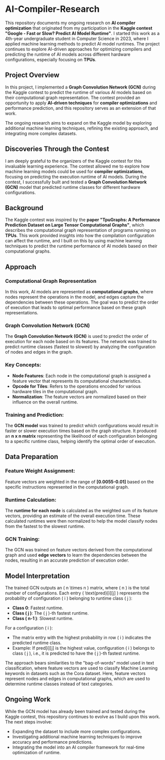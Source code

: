 # AI-Compiler-Research

This repository documents my ongoing research on **AI compiler optimization** that originated from my participation in the **Kaggle contest "Google - Fast or Slow? Predict AI Model Runtime"**. I started this work as a 4th-year undergraduate student in Computer Science in 2023, where I applied machine learning methods to predict AI model runtimes. The project continues to explore AI-driven approaches for optimizing compilers and predicting the runtime of AI models across different hardware configurations, especially focusing on **TPUs**.

## Project Overview

In this project, I implemented a **Graph Convolution Network (GCN)** during the Kaggle contest to predict the runtime of various AI models based on their computational graph representation. The contest provided an opportunity to apply **AI-driven techniques** for **compiler optimizations** and performance prediction, and this repository serves as an extension of that work.

The ongoing research aims to expand on the Kaggle model by exploring additional machine learning techniques, refining the existing approach, and integrating more complex datasets.

## Discoveries Through the Contest

I am deeply grateful to the organizers of the Kaggle contest for this invaluable learning experience. The contest allowed me to explore how machine learning models could be used for **compiler optimizations**, focusing on predicting the execution runtime of AI models. During the contest, I successfully built and tested a **Graph Convolution Network (GCN)** model that predicted runtime classes for different hardware configurations.

## Background

The Kaggle contest was inspired by the **paper "TpuGraphs: A Performance Prediction Dataset on Large Tensor Computational Graphs"**, which describes the computational graph representation of programs running on **TPUs**. This work provided insights into how the compilation configuration can affect the runtime, and I built on this by using machine learning techniques to predict the runtime performance of AI models based on their computational graphs.

## Approach

### Computational Graph Representation

In this work, AI models are represented as **computational graphs**, where nodes represent the operations in the model, and edges capture the dependencies between these operations. The goal was to predict the order of execution that leads to optimal performance based on these graph representations.

### Graph Convolution Network (GCN)

The **Graph Convolution Network (GCN)** is used to predict the order of execution for each node based on its features. The network was trained to predict runtime classes (fastest to slowest) by analyzing the configuration of nodes and edges in the graph.

### Key Concepts:
- **Node Features**: Each node in the computational graph is assigned a feature vector that represents its computational characteristics.
- **Opcode for Tiles**: Refers to the operations encoded for various hardware tiles in the computational graph.
- **Normalization**: The feature vectors are normalized based on their influence on the overall runtime.

### Training and Prediction:
The **GCN model** was trained to predict which configurations would result in faster or slower execution times based on the graph structure. It produced an **n x n matrix** representing the likelihood of each configuration belonging to a specific runtime class, helping identify the optimal order of execution.

## Data Preparation

### Feature Weight Assignment:
Feature vectors are weighted in the range of **[0.0055-0.01]** based on the specific instructions represented in the computational graph.

### Runtime Calculation:
The **runtime for each node** is calculated as the weighted sum of its feature vectors, providing an estimate of the overall execution time. These calculated runtimes were then normalized to help the model classify nodes from the fastest to the slowest runtime.

### GCN Training:
The GCN was trained on feature vectors derived from the computational graph and used **edge vectors** to learn the dependencies between the nodes, resulting in an accurate prediction of execution order.

## Model Interpretation

The trained GCN outputs an \( n \times n \) matrix, where \( n \) is the total number of configurations. Each entry \( \text{pred}[i][j] \) represents the probability of configuration \( i \) belonging to runtime class \( j \):

- **Class 0**: Fastest runtime.
- **Class \( j \)**: The \( j \)-th fastest runtime.
- **Class \( n-1 \)**: Slowest runtime.

For a configuration \( i \):
- The matrix entry with the highest probability in row \( i \) indicates the predicted runtime class.
- Example: If pred\[i\]\[j\] is the highest value, configuration \( i \) belongs to class \( j \), i.e., it is predicted to have the \( j \)-th fastest runtime.
  
The approach bears similarities to the "bag-of-words" model used in text classification, where feature vectors are used to classify Machine Learning keywords in datasets such as the Cora dataset. Here, feature vectors represent nodes and edges in computational graphs, which are used to determine runtime classes instead of text categories.

## Ongoing Work

While the GCN model has already been trained and tested during the Kaggle contest, this repository continues to evolve as I build upon this work. The next steps involve:
- Expanding the dataset to include more complex configurations.
- Investigating additional machine learning techniques to improve accuracy and performance predictions.
- Integrating the model into an AI compiler framework for real-time optimization of runtime.
